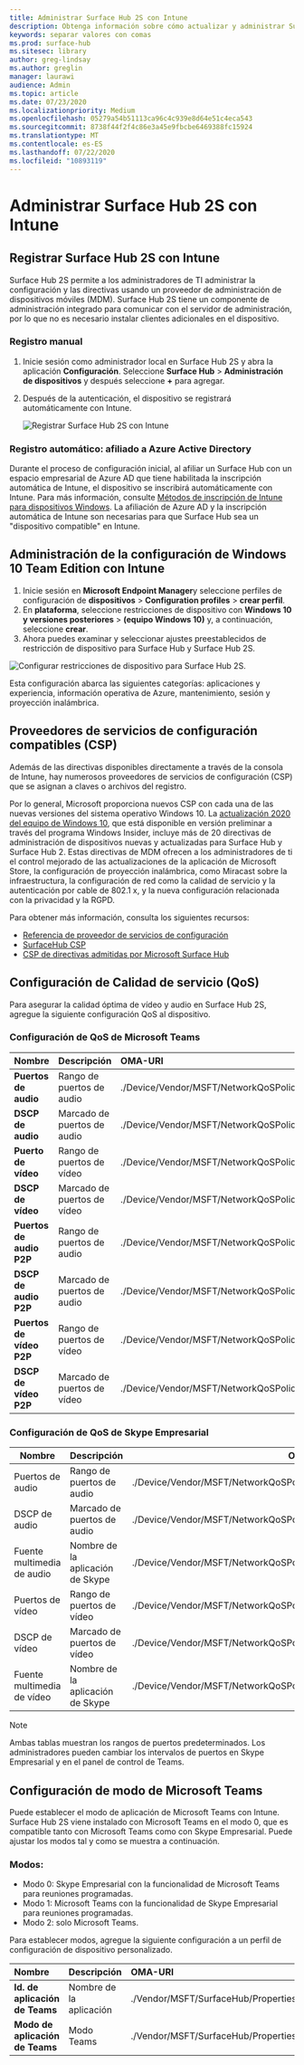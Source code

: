 ```yaml
---
title: Administrar Surface Hub 2S con Intune
description: Obtenga información sobre cómo actualizar y administrar Surface Hub 2S con Intune.
keywords: separar valores con comas
ms.prod: surface-hub
ms.sitesec: library
author: greg-lindsay
ms.author: greglin
manager: laurawi
audience: Admin
ms.topic: article
ms.date: 07/23/2020
ms.localizationpriority: Medium
ms.openlocfilehash: 05279a54b51113ca96c4c939e8d64e51c4eca543
ms.sourcegitcommit: 8738f44f2f4c86e3a45e9fbcbe6469388fc15924
ms.translationtype: MT
ms.contentlocale: es-ES
ms.lasthandoff: 07/22/2020
ms.locfileid: "10893119"
---
```

# Administrar Surface Hub 2S con Intune

## Registrar Surface Hub 2S con Intune

Surface Hub 2S permite a los administradores de TI administrar la configuración y las directivas usando un proveedor de administración de dispositivos móviles (MDM). Surface Hub 2S tiene un componente de administración integrado para comunicar con el servidor de administración, por lo que no es necesario instalar clientes adicionales en el dispositivo.

### Registro manual

1. Inicie sesión como administrador local en Surface Hub 2S y abra la aplicación **Configuración**. Seleccione **Surface Hub** > **Administración de dispositivos** y después seleccione **+** para agregar.
2. Después de la autenticación, el dispositivo se registrará automáticamente con Intune.

   ![Registrar Surface Hub 2S con Intune](images/sh2-set-intune1.png)<br>

### Registro automático: afiliado a Azure Active Directory

Durante el proceso de configuración inicial, al afiliar un Surface Hub con un espacio empresarial de Azure AD que tiene habilitada la inscripción automática de Intune, el dispositivo se inscribirá automáticamente con Intune. Para más información, consulte [Métodos de inscripción de Intune para dispositivos Windows](https://docs.microsoft.com/intune/enrollment/windows-enrollment-methods). La afiliación de Azure AD y la inscripción automática de Intune son necesarias para que Surface Hub sea un "dispositivo compatible" en Intune. 

## Administración de la configuración de Windows 10 Team Edition con Intune

1. Inicie sesión en **Microsoft Endpoint Manager**y seleccione perfiles de configuración de **dispositivos**  >  **Configuration profiles**  >  **crear perfil**. 
2. En **plataforma**, seleccione restricciones de dispositivo con **Windows 10 y versiones posteriores**  >  **(equipo Windows 10)** y, a continuación, seleccione **crear**. 
3. Ahora puedes examinar y seleccionar ajustes preestablecidos de restricción de dispositivo para Surface Hub y Surface Hub 2S.

 ![Configurar restricciones de dispositivo para Surface Hub 2S.](images/sh2-set-intune3.png) <br>

Esta configuración abarca las siguientes categorías: aplicaciones y experiencia, información operativa de Azure, mantenimiento, sesión y proyección inalámbrica.  

## Proveedores de servicios de configuración compatibles (CSP)

Además de las directivas disponibles directamente a través de la consola de Intune, hay numerosos proveedores de servicios de configuración (CSP) que se asignan a claves o archivos del registro. 

Por lo general, Microsoft proporciona nuevos CSP con cada una de las nuevas versiones del sistema operativo Windows 10. La [actualización 2020 del equipo de Windows 10](surface-hub-install-2020preview.md), que está disponible en versión preliminar a través del programa Windows Insider, incluye más de 20 directivas de administración de dispositivos nuevas y actualizadas para Surface Hub y Surface Hub 2. Estas directivas de MDM ofrecen a los administradores de ti el control mejorado de las actualizaciones de la aplicación de Microsoft Store, la configuración de proyección inalámbrica, como Miracast sobre la infraestructura, la configuración de red como la calidad de servicio y la autenticación por cable de 802.1 x, y la nueva configuración relacionada con la privacidad y la RGPD.

Para obtener más información, consulta los siguientes recursos: 

- [Referencia de proveedor de servicios de configuración](https://docs.microsoft.com/windows/client-management/mdm/configuration-service-provider-reference) 
- [SurfaceHub CSP](https://docs.microsoft.com/windows/client-management/mdm/surfacehub-csp)
- [CSP de directivas admitidas por Microsoft Surface Hub](https://docs.microsoft.com/windows/client-management/mdm/policy-csps-supported-by-surface-hub)

## Configuración de Calidad de servicio (QoS)

Para asegurar la calidad óptima de vídeo y audio en Surface Hub 2S, agregue la siguiente configuración QoS al dispositivo. 

### Configuración de QoS de Microsoft Teams 

|**Nombre**|**Descripción**|**OMA-URI**|**Tipo**|**Valor**|
|:------ |:------------- |:--------- |:------ |:------- |
|**Puertos de audio**| Rango de puertos de audio | ./Device/Vendor/MSFT/NetworkQoSPolicy/TeamsAudio/DestinationPortMatchCondition | Cadena  | 3478-3479 |
|**DSCP de audio**| Marcado de puertos de audio | ./Device/Vendor/MSFT/NetworkQoSPolicy/TeamsAudio/DSCPAction | Integer | 46 |
|**Puerto de vídeo**| Rango de puertos de vídeo | ./Device/Vendor/MSFT/NetworkQoSPolicy/TeamsVideo/DestinationPortMatchCondition | Cadena  | 3480 |
|**DSCP de vídeo**| Marcado de puertos de vídeo | ./Device/Vendor/MSFT/NetworkQoSPolicy/TeamsVideo/DSCPAction | Integer | 34 |
|**Puertos de audio P2P**| Rango de puertos de audio | ./Device/Vendor/MSFT/NetworkQoSPolicy/TeamsP2PAudio/DestinationPortMatchCondition | Cadena  | 50000-50019 |
|**DSCP de audio P2P**| Marcado de puertos de audio | ./Device/Vendor/MSFT/NetworkQoSPolicy/TeamsP2PAudio/DSCPAction | Integer | 46 |
|**Puertos de vídeo P2P**| Rango de puertos de vídeo | ./Device/Vendor/MSFT/NetworkQoSPolicy/TeamsP2PVideo/DestinationPortMatchCondition | Cadena  | 50020-50039 |
|**DSCP de vídeo P2P**| Marcado de puertos de vídeo | ./Device/Vendor/MSFT/NetworkQoSPolicy/TeamsP2PVideo/DSCPAction | Integer | 34 |


### Configuración de QoS de Skype Empresarial

| Nombre               | Descripción         | OMA-URI                                                                  | Tipo    | Valor                          |
| ------------------ | ------------------- | ------------------------------------------------------------------------ | ------- | ------------------------------ |
| Puertos de audio        | Rango de puertos de audio    | ./Device/Vendor/MSFT/NetworkQoSPolicy/SfBAudio/SourcePortMatchCondition  | Cadena  | 50000-50019                    |
| DSCP de audio         | Marcado de puertos de audio | ./Device/Vendor/MSFT/NetworkQoSPolicy/SfBAudio/DSCPAction                | Integer | 46                             |
| Fuente multimedia de audio | Nombre de la aplicación de Skype      | ./Device/Vendor/MSFT/NetworkQoSPolicy/SfBAudio/AppPathNameMatchCondition | Cadena  | Microsoft.PPISkype.Windows.exe |
| Puertos de vídeo        | Rango de puertos de vídeo    | ./Device/Vendor/MSFT/NetworkQoSPolicy/SfBVideo/SourcePortMatchCondition  | Cadena  | 50020-50039                    |
| DSCP de vídeo         | Marcado de puertos de vídeo | ./Device/Vendor/MSFT/NetworkQoSPolicy/SfBVideo/DSCPAction                | Integer | 34                             |
| Fuente multimedia de vídeo | Nombre de la aplicación de Skype      | ./Device/Vendor/MSFT/NetworkQoSPolicy/SfBVideo/AppPathNameMatchCondition | Cadena  | Microsoft.PPISkype.Windows.exe |

> [!NOTE]
> Ambas tablas muestran los rangos de puertos predeterminados. Los administradores pueden cambiar los intervalos de puertos en Skype Empresarial y en el panel de control de Teams.

## Configuración de modo de Microsoft Teams

Puede establecer el modo de aplicación de Microsoft Teams con Intune. Surface Hub 2S viene instalado con Microsoft Teams en el modo 0, que es compatible tanto con Microsoft Teams como con Skype Empresarial. Puede ajustar los modos tal y como se muestra a continuación.

### Modos:

- Modo 0: Skype Empresarial con la funcionalidad de Microsoft Teams para reuniones programadas.
- Modo 1: Microsoft Teams con la funcionalidad de Skype Empresarial para reuniones programadas.
- Modo 2: solo Microsoft Teams.

Para establecer modos, agregue la siguiente configuración a un perfil de configuración de dispositivo personalizado.

|**Nombre**|**Descripción**|**OMA-URI**|**Tipo**|**Valor**|
|:--- |:--- |:--- |:--- |:--- |
|**Id. de aplicación de Teams**|Nombre de la aplicación|./Vendor/MSFT/SurfaceHub/Properties/VtcAppPackageId|Cadena| Microsoft.MicrosoftTeamsforSurfaceHub_8wekyb3d8bbwe!Teams|
|**Modo de aplicación de Teams**|Modo Teams|./Vendor/MSFT/SurfaceHub/Properties/SurfaceHubMeetingMode|Integer| 0 o 1 o 2|
